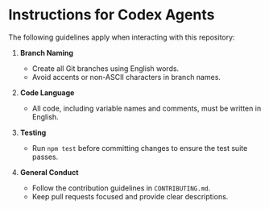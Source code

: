 # Instructions for Codex Agents

The following guidelines apply when interacting with this repository:

1. **Branch Naming**
   - Create all Git branches using English words.
   - Avoid accents or non-ASCII characters in branch names.

2. **Code Language**
   - All code, including variable names and comments, must be written in English.

3. **Testing**
   - Run `npm test` before committing changes to ensure the test suite passes.

4. **General Conduct**
   - Follow the contribution guidelines in `CONTRIBUTING.md`.
   - Keep pull requests focused and provide clear descriptions.

